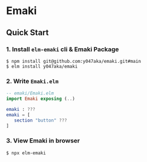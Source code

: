 # Emaki

## Quick Start

### 1. Install `elm-emaki` cli & Emaki Package

```shell
$ npm install git@github.com:y047aka/emaki.git#main
$ elm install y047aka/emaki
```

### 2. Write `Emaki.elm`

```elm
-- emaki/Emaki.elm
import Emaki exposing (..)

emaki : ???
emaki = [
   section "button" ???
]
```

### 3. View Emaki in browser

```shell
$ npx elm-emaki
```
